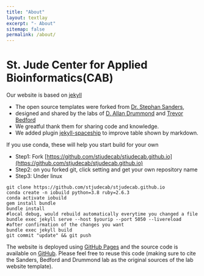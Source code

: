 ```yaml
---
title: "About"
layout: textlay
excerpt: "- About"
sitemap: false
permalink: /about/
---
```

# St. Jude Center for Applied Bioinformatics(CAB)

Our website is based on [jekyll](https://jekyllrb.com)
- The open source templates were forked from [Dr. Stephan Sanders](https://github.com/sanderslab/sanderslab.github.io),
- designed and shared by the labs of [D. Allan Drummond](http://www.allanlab.org/aboutwebsite.html) and [Trevor Bedford](http://bedford.io/misc/about/)
- We greatful thank them for sharing code and knowledge.
- We added plugin [jekyll-spaceship](https://github.com/jeffreytse/jekyll-spaceship) to improve table shown by markdown.


If you use conda, these will help you start build for your own
- Step1: Fork [https://github.com/stjudecab/stjudecab.github.io](https://github.com/stjudecab/stjudecab.github.io)
- Step2: on you forked git, click setting and get your own repository name
- Step3: Under linux
```
git clone https://github.com/stjudecab/stjudecab.github.io
conda create -n iobuild python=3.8 ruby=2.6.3
conda activate iobuild
gem install bundle
bundle install
#local debug, would rebuild automatically everytime you changed a file
bundle exec jekyll serve --host $yourip --port 5050 --livereload
#after confirmation of the changes you want
bundle exec jekyll build
git commit "update" && git push
```

The website is deployed using [GitHub Pages](https://stjudecab.github.io) and the source code is available on [GitHub](https://github.com/stjudecab/stjudecab.github.io). Please feel free to reuse this code (making sure to cite the Sanders, Bedford and Drummond lab as the original sources of the lab website template).
